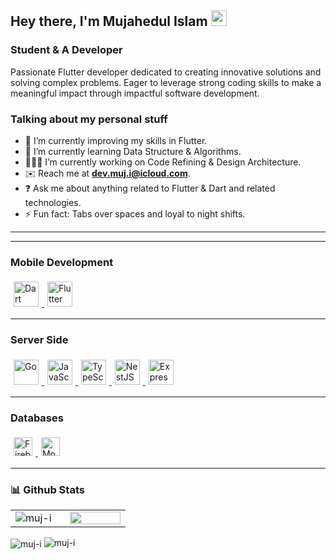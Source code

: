 ## Hey there, I'm Mujahedul Islam <img src="https://media.giphy.com/media/hvRJCLFzcasrR4ia7z/giphy.gif" height="25px" width="25px">

### Student & A Developer

Passionate Flutter developer dedicated to creating innovative solutions and solving complex problems. Eager to leverage strong coding skills to make a meaningful impact through impactful software development.

### Talking about my personal stuff

- 🔭 I’m currently improving my skills in Flutter.
- 🌱 I’m currently learning Data Structure & Algorithms.
- 🧑🏻‍💻 I’m currently working on Code Refining & Design Architecture.
- ✉️ Reach me at **dev.muj.i@icloud.com**.
- ❓ Ask me about anything related to Flutter & Dart and related technologies.
- ⚡ Fun fact: Tabs over spaces and loyal to night shifts.

---

<!-- ### Connect with me

<div align="left">

<a href="https://www.linkedin.com/in/muj-i/" target="blank">
  <img src="https://raw.githubusercontent.com/rahuldkjain/github-profile-readme-generator/master/src/images/icons/Social/linked-in-alt.svg" alt="LinkedIn" height="30" width="30" style="margin: 5px;" />
</a>

<a href="https://medium.com/@muj-i" target="blank">
  <img src="https://raw.githubusercontent.com/muj-i/muj-i/225a77f5690c70e5302e67ba6403655d90f93be1/icons/medium.svg" alt="Medium" height="30" width="30" style="margin: 5px;" />
</a>

<a href="https://wa.me/message/MZS4ZRNJ4DMSP1" target="blank">
  <img src="https://raw.githubusercontent.com/muj-i/muj-i/43a5eb1a41c58a52450e3f96d6ebef6da316146f/icons/whatsapp.svg" alt="WhatsApp" height="30" width="30" style="margin: 5px;" />
</a>

<a href="https://twitter.com/muj" target="blank">
  <img src="https://raw.githubusercontent.com/muj-i/muj-i/225a77f5690c70e5302e67ba6403655d90f93be1/icons/twitter-x.svg" alt="Twitter" height="30" width="30" style="margin: 5px;" />
</a>

<a href="https://stackoverflow.com/users/22251278/mujahedul-islam" target="blank">
  <img src="https://raw.githubusercontent.com/rahuldkjain/github-profile-readme-generator/master/src/images/icons/Social/stack-overflow.svg" alt="Stack Overflow" height="30" width="30" style="margin: 5px;" />
</a>

<a href="https://www.hackerrank.com/muj" target="blank">
  <img src="https://raw.githubusercontent.com/rahuldkjain/github-profile-readme-generator/master/src/images/icons/Social/hackerrank.svg" alt="HackerRank" height="30" width="30" style="margin: 5px;" />
</a>

<a href="https://codeforces.com/profile/muju" target="blank">
  <img src="https://raw.githubusercontent.com/rahuldkjain/github-profile-readme-generator/master/src/images/icons/Social/codeforces.svg" alt="Codeforces" height="30" width="30" style="margin: 5px;" />
</a>

<a href="https://www.leetcode.com/muj" target="blank">
  <img src="https://raw.githubusercontent.com/rahuldkjain/github-profile-readme-generator/master/src/images/icons/Social/leet-code.svg" alt="LeetCode" height="30" width="30" style="margin: 5px;" />
</a>

<a href="https://www.hackerearth.com/muj" target="blank">
  <img src="https://raw.githubusercontent.com/rahuldkjain/github-profile-readme-generator/master/src/images/icons/Social/hackerearth.svg" alt="HackerEarth" height="30" width="30" style="margin: 5px;" />
</a>

</div> -->

---

### Mobile Development
<div align="left">
  <a href="https://dart.dev/" target="_blank">
    <img src="https://profilinator.rishav.dev/skills-assets/dartlang-icon.svg" alt="Dart" height="40" width="40" style="margin: 5px;" />
  </a>
  <a href="https://flutter.dev/" target="_blank">
    <img src="https://profilinator.rishav.dev/skills-assets/flutterio-icon.svg" alt="Flutter" height="40" width="40" style="margin: 5px;" />
  </a>
</div>

---

### Server Side

<div align="left">
    <a href="https://go.dev/" target="_blank">
    <img src="https://profilinator.rishav.dev/skills-assets/go-original.svg" alt="Go" height="40" width="40" style="margin: 5px;" />
  </a>
    <a href="https://www.javascript.com/" target="_blank">
    <img src="https://profilinator.rishav.dev/skills-assets/javascript-original.svg" alt="JavaScript" height="40" width="40" style="margin: 5px;" />
  </a>
  <a href="https://www.typescriptlang.org/" target="_blank">
    <img src="https://profilinator.rishav.dev/skills-assets/typescript-original.svg" alt="TypeScript" height="40" width="40" style="margin: 5px;" />
  </a>
  <a href="https://nestjs.com/" target="_blank">
    <img src="https://profilinator.rishav.dev/skills-assets/nestjs.svg" alt="NestJS" height="40" width="40" style="margin: 5px;" />
  </a>
  <a href="https://expressjs.com/" target="_blank">
    <img src="https://profilinator.rishav.dev/skills-assets/express-original-wordmark.svg" alt="Express.js" height="40" width="40" style="margin: 5px;" />
  </a>
</div>

---

### Databases

<div align="left">
  <a href="https://firebase.google.com/" target="_blank">
    <img src="https://profilinator.rishav.dev/skills-assets/firebase.png" alt="Firebase" height="30" width="30" style="margin: 5px;" />
  </a>
  <a href="https://www.mongodb.com/" target="_blank">
    <img src="https://profilinator.rishav.dev/skills-assets/mongodb-original-wordmark.svg" alt="MongoDB" height="30" width="30" style="margin: 5px;" />
  </a>
</div>

---

### 📊 Github Stats

<table><tr><td valign="top" width="40%">
<img align="center" src="https://github-readme-streak-stats.herokuapp.com/?user=muj-i&theme=gotham&layout=compact&hide_border=true" alt="muj-i" />
</td><td valign="top" width="45%">
<img src="https://github-readme-stats.vercel.app/api?username=muj-i&theme=gotham&show_icons=true&count_private=true&hide_border=true" align="left" style="width: 100%" />
</td></tr></table>

<img align="center" src="https://github-readme-stats.vercel.app/api/top-langs?username=muj-i&theme=gotham&show_icons=true&locale=en&layout=compact&hide_border=true" alt="muj-i" />

<img src="https://komarev.com/ghpvc/?username=muj-i&label=ProfileViews&color=8ea7ff&style=plastic" alt="muj-i" />

